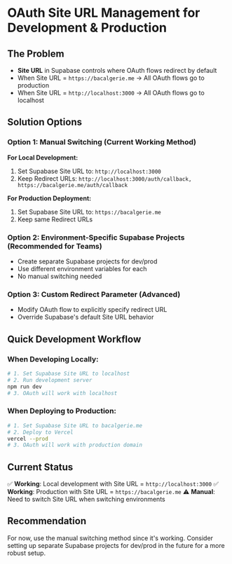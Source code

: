 # OAuth Site URL Management for Development & Production

## The Problem
- **Site URL** in Supabase controls where OAuth flows redirect by default
- When Site URL = `https://bacalgerie.me` → All OAuth flows go to production
- When Site URL = `http://localhost:3000` → All OAuth flows go to localhost

## Solution Options

### Option 1: Manual Switching (Current Working Method)
**For Local Development:**
1. Set Supabase Site URL to: `http://localhost:3000`
2. Keep Redirect URLs: `http://localhost:3000/auth/callback, https://bacalgerie.me/auth/callback`

**For Production Deployment:**
1. Set Supabase Site URL to: `https://bacalgerie.me`
2. Keep same Redirect URLs

### Option 2: Environment-Specific Supabase Projects (Recommended for Teams)
- Create separate Supabase projects for dev/prod
- Use different environment variables for each
- No manual switching needed

### Option 3: Custom Redirect Parameter (Advanced)
- Modify OAuth flow to explicitly specify redirect URL
- Override Supabase's default Site URL behavior

## Quick Development Workflow

### When Developing Locally:
```bash
# 1. Set Supabase Site URL to localhost
# 2. Run development server
npm run dev
# 3. OAuth will work with localhost
```

### When Deploying to Production:
```bash
# 1. Set Supabase Site URL to bacalgerie.me
# 2. Deploy to Vercel
vercel --prod
# 3. OAuth will work with production domain
```

## Current Status
✅ **Working**: Local development with Site URL = `http://localhost:3000`
✅ **Working**: Production with Site URL = `https://bacalgerie.me`
⚠️ **Manual**: Need to switch Site URL when switching environments

## Recommendation
For now, use the manual switching method since it's working. Consider setting up separate Supabase projects for dev/prod in the future for a more robust setup.
